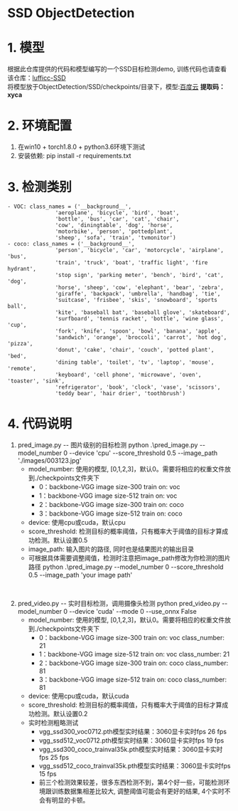 # SSD ObjectDetection
# 1. 模型
根据此仓库提供的代码和模型编写的一个SSD目标检测demo, 训练代码也请查看该仓库：[lufficc-SSD](https://github.com/lufficc/SSD)<br/>
将模型放于ObjectDetection/SSD/checkpoints/目录下，模型:[百度云](https://pan.baidu.com/s/1mD1ORh4TfWZsjcpZCoFDlg)
**提取码：xyca**<br/>



# 2. 环境配置
1. 在win10 + torch1.8.0 + python3.6环境下测试
2. 安装依赖: pip install -r requirements.txt

# 3. 检测类别
    - VOC: class_names = ('__background__',
                   'aeroplane', 'bicycle', 'bird', 'boat',
                   'bottle', 'bus', 'car', 'cat', 'chair',
                   'cow', 'diningtable', 'dog', 'horse',
                   'motorbike', 'person', 'pottedplant',
                   'sheep', 'sofa', 'train', 'tvmonitor')
    - coco: class_names = ('__background__',
                   'person', 'bicycle', 'car', 'motorcycle', 'airplane', 'bus',
                   'train', 'truck', 'boat', 'traffic light', 'fire hydrant',
                   'stop sign', 'parking meter', 'bench', 'bird', 'cat', 'dog',
                   'horse', 'sheep', 'cow', 'elephant', 'bear', 'zebra',
                   'giraffe', 'backpack', 'umbrella', 'handbag', 'tie',
                   'suitcase', 'frisbee', 'skis', 'snowboard', 'sports ball',
                   'kite', 'baseball bat', 'baseball glove', 'skateboard',
                   'surfboard', 'tennis racket', 'bottle', 'wine glass', 'cup',
                   'fork', 'knife', 'spoon', 'bowl', 'banana', 'apple',
                   'sandwich', 'orange', 'broccoli', 'carrot', 'hot dog', 'pizza',
                   'donut', 'cake', 'chair', 'couch', 'potted plant', 'bed',
                   'dining table', 'toilet', 'tv', 'laptop', 'mouse', 'remote',
                   'keyboard', 'cell phone', 'microwave', 'oven', 'toaster', 'sink',
                   'refrigerator', 'book', 'clock', 'vase', 'scissors',
                   'teddy bear', 'hair drier', 'toothbrush')
# 4. 代码说明

1. pred_image.py -- 图片级别的目标检测
    python .\pred_image.py --model_number 0 --device 'cpu' --score_threshold 0.5 --image_path './images/003123.jpg'
    - model_number: 使用的模型, [0,1,2,3]，默认0。需要将相应的权重文件放到./checkpoints文件夹下
        - 0：backbone-VGG image size-300 train on: voc
        - 1：backbone-VGG image size-512 train on: voc
        - 2：backbone-VGG image size-300 train on: coco
        - 3：backbone-VGG image size-512 train on: coco
    - device: 使用cpu或cuda，默认cpu
    - score_threshold: 检测目标的概率阈值，只有概率大于阈值的目标才算成功检测。默认设置0.5
    - image_path: 输入图片的路径, 同时也是结果图片的输出目录
    - 可根据具体需要调整阈值，检测时注意把image_path修改为你检测的图片路径
    python .\pred_image.py --model_number 0 --score_threshold 0.5 --image_path 'your image path'
<br/>    

2. pred_video.py -- 实时目标检测，调用摄像头检测
    python pred_video.py --model_number 0 --device 'cuda' --mode 0 --use_onnx False
    - model_number: 使用的模型, [0,1,2,3]，默认0。需要将相应的权重文件放到./checkpoints文件夹下
        - 0：backbone-VGG image size-300 train on: voc  class_number: 21
        - 1：backbone-VGG image size-512 train on: voc  class_number: 21
        - 2：backbone-VGG image size-300 train on: coco  class_number: 81
        - 3：backbone-VGG image size-512 train on: coco  class_number: 81
    - device: 使用cpu或cuda，默认cuda
    - score_threshold: 检测目标的概率阈值，只有概率大于阈值的目标才算成功检测。默认设置0.2
    - 实时检测粗略测试
        - vgg_ssd300_voc0712.pth模型实时结果：3060显卡实时fps 26 fps
        - vgg_ssd512_voc0712.pth模型实时结果：3060显卡实时fps 19 fps
        - vgg_ssd300_coco_trainval35k.pth模型实时结果：3060显卡实时fps 25 fps
        - vgg_ssd512_coco_trainval35k.pth模型实时结果：3060显卡实时fps 15 fps
        - 前三个检测效果较差，很多东西检测不到，第4个好一些，可能检测环境跟训练数据集相差比较大, 调整阈值可能会有更好的结果, 4个实时不会有明显的卡顿。
<br/>







